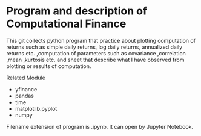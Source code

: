 # Program and description of Computational Finance

This git collects python program that practice about plotting computation of returns such as simple daily returns, log daily returns, annualized daily returns etc. ,computation of parameters such as covariance ,correlation ,mean ,kurtosis etc. and sheet that describe what I have observed from plotting or results of computation.

Related Module
  - yfinance
  - pandas
  - time
  - matplotlib.pyplot 
  - numpy

Filename extension of program is .ipynb. It can open by Jupyter Notebook.
